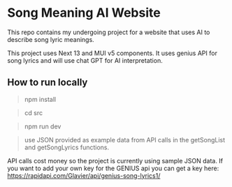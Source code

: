 # Song Meaning AI Website

This repo contains my undergoing project for a website that uses AI to describe song lyric meanings.

This project uses Next 13 and MUI v5 components. It uses genius API for song lyrics and will use chat GPT for AI interpretation.

## How to run locally

>npm install

>cd src

>npm run dev


>use JSON provided as example data from API calls in the getSongList and getSongLyrics functions.

API calls cost money so the project is currently using sample JSON data. If you want to add your own key for the GENIUS api you can get a key here: https://rapidapi.com/Glavier/api/genius-song-lyrics1/


